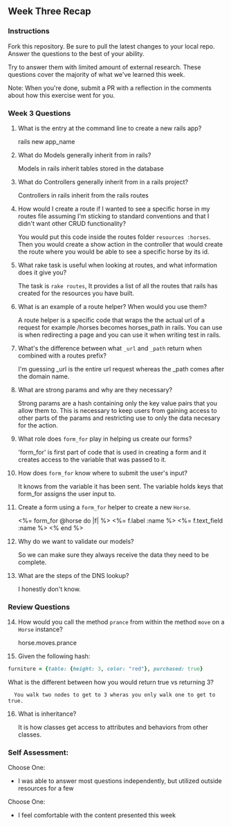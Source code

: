 ## Week Three Recap

### Instructions
Fork this repository. Be sure to pull the latest changes to your local repo. Answer the questions to the best of your ability.

Try to answer them with limited amount of external research. These questions cover the majority of what we've learned this week.

Note: When you're done, submit a PR with a reflection in the comments about how this exercise went for you.

### Week 3 Questions

1. What is the entry at the command line to create a new rails app?

    rails new app_name

2. What do Models generally inherit from in rails?

      Models in rails inherit tables stored in the database

3. What do Controllers generally inherit from in a rails project?

      Controllers in rails inherit from the rails routes

4. How would I create a route if I wanted to see a specific horse in my routes file assuming I'm sticking to standard conventions and that I didn't want other CRUD functionality?

      You would put this code inside the routes folder `resources :horses`. Then you would create a show action in the controller that would create the route where you would be able to see a specific horse by its id.  

5. What rake task is useful when looking at routes, and what information does it give you?

      The task is `rake routes`, It provides a list of all the routes that rails has created for the resources you have built.

6. What is an example of a route helper? When would you use them?

      A route helper is a specific code that wraps the the actual url of a request for example /horses
      becomes horses_path in rails. You can use is when redirecting a page and you can use it when writing
      test in rails.

7. What's the difference between what `_url` and `_path` return when combined with a routes prefix?

      I'm guessing _url is the entire url request whereas the _path comes after the domain name.

8. What are strong params and why are they necessary?

      Strong params are a hash containing only the key value pairs that you allow them to. This is necessary
      to keep users from gaining access to other parts of the params and restricting use to only the data necesary
      for the action.

9. What role does `form_for` play in helping us create our forms?

      'form_for' is first part of code that is used in creating a form and it creates access to the variable that
      was passed to it.

10. How does `form_for` know where to submit the user's input?

      It knows from the variable it has been sent. The variable holds keys that form_for assigns the user
      input to.

11. Create a form using a `form_for` helper to create a new `Horse`.

      <%= form_for @horse do |f| %>
      <%= f.label :name %>
      <%= f.text_field :name %>
      <% end %>

12. Why do we want to validate our models?

      So we can make sure they always receive the data they need to be complete.

13. What are the steps of the DNS lookup?

      I honestly don't know.

### Review Questions
14. How would you call the method `prance` from within the method `move` on a `Horse` instance?

      horse.moves.prance

15. Given the following hash:

```ruby
furniture = {table: {height: 3, color: "red"}, purchased: true}
```
What is the different between how you would return true vs returning 3?

      You walk two nodes to get to 3 wheras you only walk one to get to true.

16. What is inheritance?

      It is how classes get access to attributes and behaviors from other classes.

### Self Assessment:
Choose One:

* I was able to answer most questions independently, but utilized outside resources for a few


Choose One:

* I feel comfortable with the content presented this week
